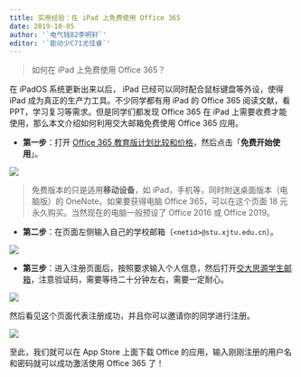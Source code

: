 ```yaml
---
title: 实用经验：在 iPad 上免费使用 Office 365
date: 2019-10-05
author: '`电气钱82李明轩`'
editor: '`能动少C71尤佳睿`'
---
```


> 如何在 iPad 上免费使用 Office 365？

在 iPadOS 系统更新出来以后， iPad 已经可以同时配合鼠标键盘等外设，使得 iPad 成为真正的生产力工具。不少同学都有用 iPad 的 Office 365 阅读文献，看 PPT，学习复习等需求。但是同学们都发现 Office 365 在 iPad 上需要收费才能使用，那么本文介绍如何利用交大邮箱免费使用 Office 365 应用。

- **第一步**：打开 [Office 365 教育版计划比较和价格](https://www.microsoft.com/zh-cn/microsoft-365/academic/compare-office-365-education-plans?rtc=1&lc=2052&activetab=tab:primaryr1)，然后点击「**免费开始使用**」。

![](/img/free-office-on-ipad/image1.png)

> 免费版本的只是适用**移动设备**，如 iPad，手机等，同时附送桌面版本（电脑版）的 OneNote。如果要获得电脑 Office 365，可以在这个页面 18 元永久购买。当然现在的电脑一般预设了 Office 2016 或 Office 2019。

- **第二步**：在页面左侧输入自己的学校邮箱（`<netid>@stu.xjtu.edu.cn`）。

![](/img/free-office-on-ipad/image2.png)

- **第三步**：进入注册页面后，按照要求输入个人信息，然后打开[交大思源学生邮箱](http://stu.xjtu.edu.cn/)，注意验证码，需要等待二十分钟左右，需要一定耐心。

![](/img/free-office-on-ipad/image3.png)

然后看见这个页面代表注册成功，并且你可以邀请你的同学进行注册。

![](/img/free-office-on-ipad/image4.png)

至此，我们就可以在 App Store 上面下载 Office 的应用，输入刚刚注册的用户名和密码就可以成功激活使用 Office 365 了！
